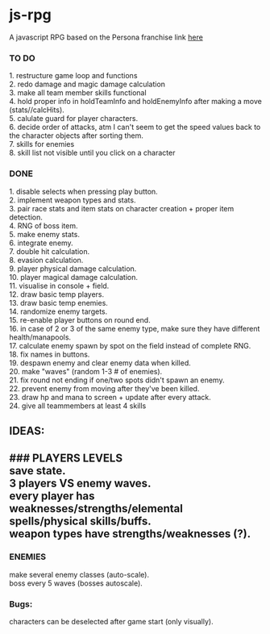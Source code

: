 # js-rpg
A javascript RPG based on the Persona franchise
link [here](https://lunavb.github.io/js-rpg/rpg.html)

<h3>TO DO</h3>
1. restructure game loop and functions</br>
2. redo damage and magic damage calculation</br>
3. make all team member skills functional</br>
4. hold proper info in holdTeamInfo and holdEnemyInfo after making a move (stats//calcHits).</br>
5. calulate guard for player characters.</br>
6. decide order of attacks, atm I can't seem to get the speed values back to the character objects after sorting them.</br>
7. skills for enemies </br>
8. skill list not visible until you click on a character</br>

<h3>DONE</h3>
1. disable selects when pressing play button.</br>
2. implement weapon types and stats.</br>
3. pair race stats and item stats on character creation + proper item detection.</br>
4. RNG of boss item.</br>
5. make enemy stats.</br>
6. integrate enemy.</br>
7. double hit calculation.</br>
8. evasion calculation.</br>
9. player physical damage calculation.</br>
10. player magical damage calculation.</br>
11. visualise in console + field.</br>
12. draw basic temp players.</br>
13. draw basic temp enemies.</br>
14. randomize enemy targets.</br>
15. re-enable player buttons on round end.</br>
16. in case of 2 or 3 of the same enemy type, make sure they have different health/manapools.</br>
17. calculate enemy spawn by spot on the field instead of complete RNG.</br>
18. fix names in buttons.</br>
19. despawn enemy and clear enemy data when killed.</br>
20. make "waves" (random 1-3 # of enemies).</br>
21. fix round not ending if one/two spots didn't spawn an enemy.</br>
22. prevent enemy from moving after they've been killed.</br>
23. draw hp and mana to screen + update after every attack.</br>
24. give all teammembers at least 4 skills </br>

<h2>IDEAS: <h2>
### PLAYERS
LEVELS </br>
save state.</br>
3 players VS enemy waves.</br>
every player has weaknesses/strengths/elemental spells/physical skills/buffs.</br>
weapon types have strengths/weaknesses (?).</br>

### ENEMIES
make several enemy classes (auto-scale).</br>
boss every 5 waves (bosses autoscale).</br>

### Bugs:
characters can be deselected after game start (only visually).</br>



